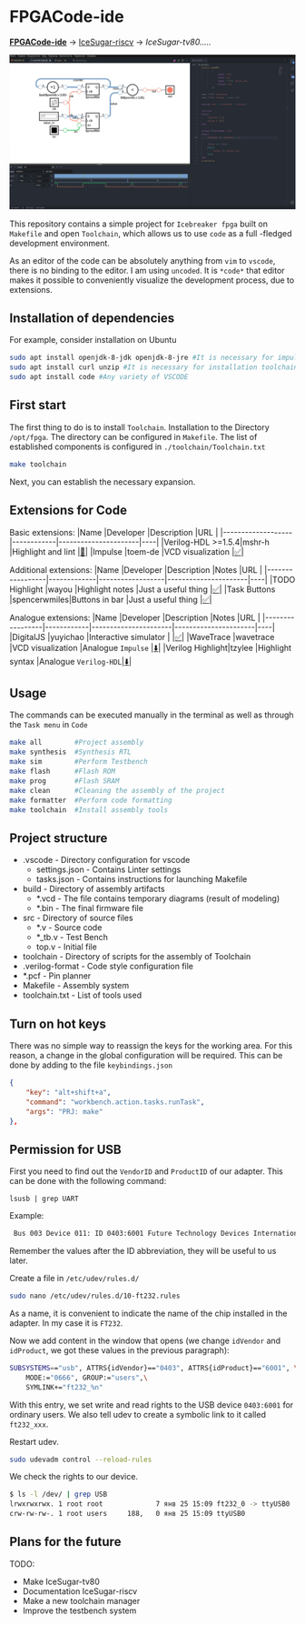# FPGACode-ide

[**FPGACode-ide**](https://github.com/MuratovAS/FPGACode-ide) -> [IceSugar-riscv](https://github.com/MuratovAS/icesugar-riscv) -> *IceSugar-tv80.....*

![](assets/2022-05-27-01-22-30.png)

This repository contains a simple project for `Icebreaker fpga` built on `Makefile` and open `Toolchain`, which allows us to use `code` as a full -fledged development environment.

As an editor of the code can be absolutely anything from `vim` to `vscode`, there is no binding to the editor. I am using `uncoded`. It is `*code*` that editor makes it possible to conveniently visualize the development process, due to extensions.

## Installation of dependencies

For example, consider installation on Ubuntu

```bash
sudo apt install openjdk-8-jdk openjdk-8-jre #It is necessary for impulse and verilog-format
sudo apt install curl unzip #It is necessary for installation toolchain
sudo apt install code #Any variety of VSCODE
```

## First start

The first thing to do is to install `Toolchain`. Installation to the Directory `/opt/fpga`. The directory can be configured in `Makefile`.
The list of established components is configured in `./toolchain/Toolchain.txt`
```bash
make toolchain
```
Next, you can establish the necessary expansion.

## Extensions for Code

Basic extensions:
|Name               |Developer   |Description           |URL |
|-------------------|------------|----------------------|----|
|Verilog-HDL >=1.5.4|mshr-h      |Highlight and lint    |[🔽](https://github.com/MuratovAS/vscode-verilog-hdl-support)|
|Impulse            |toem-de     |VCD visualization     |[✅](https://open-vsx.org/extension/toem-de/impulse)|

Additional extensions:
|Name             |Developer    |Description       |Notes                 |URL |
|-----------------|-------------|------------------|----------------------|----|
|TODO Highlight   |wayou        |Highlight notes   |Just a useful thing   |[✅](https://open-vsx.org/extension/wayou/vscode-todo-highlight)|
|Task Buttons     |spencerwmiles|Buttons in bar    |Just a useful thing   |[✅](https://github.com/spencerwmiles/vscode-task-buttons)|

Analogue extensions:
|Name             |Developer   |Description           |Notes                 |URL |
|-----------------|------------|----------------------|----------------------|----|
|DigitalJS        |yuyichao    |Interactive simulator |                      |[✅](https://open-vsx.org/extension/yuyichao/digitaljs)|
|WaveTrace        |wavetrace   |VCD visualization     |Analogue `Impulse`    |[⬇️](https://marketplace.visualstudio.com/items?itemName=wavetrace.wavetrace)|
|Verilog Highlight|tzylee      |Highlight syntax      |Analogue `Verilog-HDL`|[⬇️](https://marketplace.visualstudio.com/items?itemName=tzylee.verilog-highlight)|

## Usage

The commands can be executed manually in the terminal as well as through the `Task menu` in `Code`

```bash
make all        #Project assembly
make synthesis  #Synthesis RTL
make sim        #Perform Testbench
make flash      #Flash ROM
make prog       #Flash SRAM
make clean      #Cleaning the assembly of the project
make formatter  #Perform code formatting
make toolchain  #Install assembly tools
```

## Project structure

- .vscode - Directory сonfiguration for vscode
    - settings.json - Contains Linter settings
    - tasks.json - Contains instructions for launching Makefile
- build - Directory of assembly artifacts
    - *.vcd - The file contains temporary diagrams (result of modeling)
    - *.bin - The final firmware file
- src - Directory of source files
    - *.v - Source code
    - *_tb.v - Test Bench
    - top.v - Initial file
- toolchain - Directory of scripts for the assembly of Toolchain
- .verilog-format - Code style configuration file
- *.pcf - Pin planner
- Makefile - Assembly system
- toolchain.txt - List of tools used

## Turn on hot keys

There was no simple way to reassign the keys for the working area. For this reason, a change in the global configuration will be required. This can be done by adding to the file `keybindings.json`

```json
{
    "key": "alt+shift+a",
    "command": "workbench.action.tasks.runTask",
    "args": "PRJ: make"
},
```

## Permission for USB

First you need to find out the `VendorID` and `ProductID` of our adapter. This can be done with the following command:
~~~
lsusb | grep UART
~~~

Example:
~~~bash 
 Bus 003 Device 011: ID 0403:6001 Future Technology Devices International, Ltd FT232 USB-Serial (UART) IC
~~~

Remember the values after the ID abbreviation, they will be useful to us later.

Create a file in `/etc/udev/rules.d/`
~~~bash
sudo nano /etc/udev/rules.d/10-ft232.rules
~~~

As a name, it is convenient to indicate the name of the chip installed in the adapter. In my case it is `FT232`.

Now we add content in the window that opens (we change `idVendor` and `idProduct`, we got these values in the previous paragraph):
~~~bash
SUBSYSTEMS=="usb", ATTRS{idVendor}=="0403", ATTRS{idProduct}=="6001", \
    MODE:="0666", GROUP:="users",\
    SYMLINK+="ft232_%n"
~~~
With this entry, we set write and read rights to the USB device `0403:6001` for ordinary users. We also tell udev to create a symbolic link to it called `ft232_xxx`.

Restart udev.
~~~bash
sudo udevadm control --reload-rules
~~~

We check the rights to our device.
~~~bash
$ ls -l /dev/ | grep USB
lrwxrwxrwx. 1 root root             7 янв 25 15:09 ft232_0 -> ttyUSB0
crw-rw-rw-. 1 root users     188,   0 янв 25 15:09 ttyUSB0
~~~

## Plans for the future

TODO: 
 - Make IceSugar-tv80
 - Documentation IceSugar-riscv
 - Make a new toolchain manager
 - Improve the testbench system
